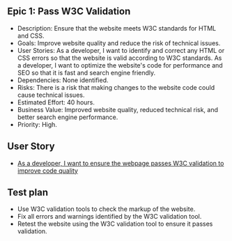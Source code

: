 ## Epic 1: Pass W3C Validation

* Description: Ensure that the website meets W3C standards for HTML and CSS.
* Goals: Improve website quality and reduce the risk of technical issues.
* User Stories:
As a developer, I want to identify and correct any HTML or CSS errors so that the website is valid according to W3C standards.
As a developer, I want to optimize the website's code for performance and SEO so that it is fast and search engine friendly.
* Dependencies: None identified.
* Risks: There is a risk that making changes to the website code could cause technical issues.
* Estimated Effort: 40 hours.
* Business Value: Improved website quality, reduced technical risk, and better search engine performance.
* Priority: High.


## User Story
* [As a developer, I want to ensure the webpage passes W3C validation to improve code quality](stories/story_2.1.1.md)

## Test plan
* Use W3C validation tools to check the markup of the website.
* Fix all errors and warnings identified by the W3C validation tool.
* Retest the website using the W3C validation tool to ensure it passes validation.
